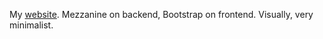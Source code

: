My [website](https://notathoughtexperiment.me). Mezzanine on backend, Bootstrap on frontend. Visually, very minimalist.
